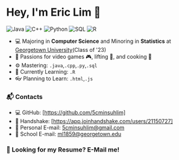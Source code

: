 # Hey, I'm Eric Lim 👋 

![Java](https://img.shields.io/badge/Java-Intermediate-yellow)
![C++](https://img.shields.io/badge/C%2B%2B-Intermediate-yellow)
![Python](https://img.shields.io/badge/Python-Intermediate-yellow)
![SQL](https://img.shields.io/badge/SQL-Intermediate-yellow)
![R](https://img.shields.io/badge/R-Beginner-brightgreen)

- 💻 Majoring in **Computer Science** and Minoring in **Statistics** at [Georgetown University](https://www.georgetown.edu/)(Class of '23)
- 🎉 Passions for video games 🎮, lifting 💪, and cooking 🍖
- ⚙️ Mastering: `.java`,`.cpp`,`.py`,`.sql`
- 🌱 Currently Learning: `.R`
- 👓 Planning to Learn: `.html`,`.js`


### 📬 Contacts
- 💻 GitHub: [https://github.com/5cminsuhlim]
- 🤝 Handshake: [https://app.joinhandshake.com/users/21150727]
- 📧 Personal E-mail: 5cminsuhlim@gmail.com
- 📧 School E-mail: ml1859@georgetown.edu


### 📃 Looking for my Resume? E-Mail me!
